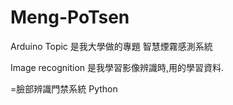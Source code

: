 # Meng-PoTsen  
  
  Arduino Topic 是我大學做的專題 智慧煙霧感測系統   
  
  Image recognition 是我學習影像辨識時,用的學習資料.  

  =臉部辨識門禁系統 Python  
